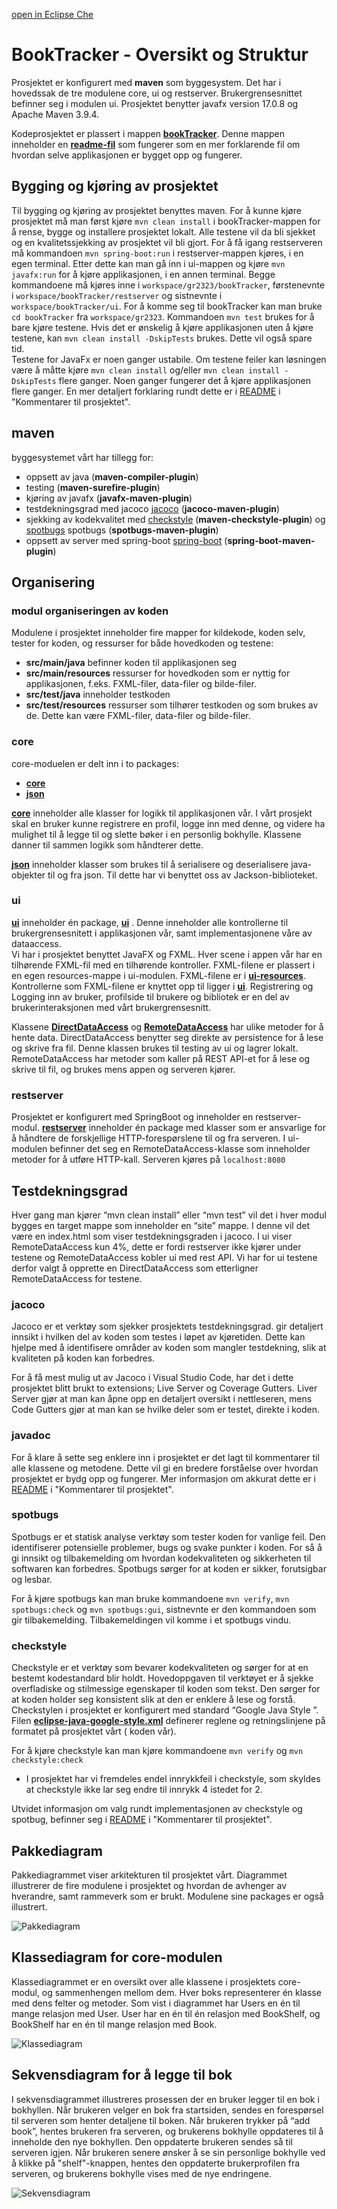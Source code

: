 [open in Eclipse Che](https://che.stud.ntnu.no/#https://gitlab.stud.idi.ntnu.no/it1901/groups-2023/gr2323/gr2323?new)

# BookTracker - Oversikt og Struktur
Prosjektet er konfigurert med **maven** som byggesystem. Det har i hovedssak de tre modulene core, ui og restserver. Brukergrensesnittet befinner seg i modulen ui. Prosjektet benytter javafx version 17.0.8 og Apache Maven 3.9.4.

Kodeprosjektet er plassert i mappen **[bookTracker](bookTracker)**. Denne mappen inneholder en **[readme-fil](bookTracker/README.md)** som fungerer som en mer forklarende fil om hvordan selve applikasjonen er bygget opp og fungerer. 

## Bygging og kjøring av prosjektet 
Til bygging og kjøring av prosjektet benyttes maven. For å kunne kjøre prosjektet må man først kjøre `mvn clean install` i bookTracker-mappen for å rense, bygge og installere prosjektet lokalt. Alle testene vil da bli sjekket og en kvalitetssjekking av prosjektet vil bli gjort. For å få igang restserveren må kommandoen `mvn spring-boot:run` i restserver-mappen kjøres, i en egen terminal. Etter dette kan man gå inn i ui-mappen og kjøre `mvn javafx:run` for å kjøre applikasjonen, i en annen terminal. Begge kommandoene må kjøres inne i `workspace/gr2323/bookTracker`, førstenevnte i `workspace/bookTracker/restserver` og sistnevnte i `workspace/bookTracker/ui`. For å komme seg til bookTracker kan man bruke `cd bookTracker` fra `workspace/gr2323`. Kommandoen `mvn test` brukes for å bare kjøre testene. Hvis det er ønskelig å kjøre applikasjonen uten å kjøre testene, kan `mvn clean install -DskipTests` brukes. Dette vil også spare tid.<br />
Testene for JavaFx er noen ganger ustabile. Om testene feiler kan løsningen være å måtte kjøre `mvn clean install` og/eller `mvn clean install -DskipTests` flere ganger. Noen ganger fungerer det å kjøre applikasjonen flere ganger. En mer detaljert forklaring rundt dette er i [README](https://gitlab.stud.idi.ntnu.no/it1901/groups-2023/gr2323/gr2323/-/blob/master/bookTracker/README.md) i "Kommentarer til prosjektet".

## maven
byggesystemet vårt har tillegg for: 
- oppsett av java (**maven-compiler-plugin**)
- testing (**maven-surefire-plugin**)
- kjøring av javafx (**javafx-maven-plugin**)
- testdekningsgrad med jacoco [jacoco](https://github.com/jacoco/jacoco) (**jacoco-maven-plugin**)
- sjekking av kodekvalitet med [checkstyle](https://checkstyle.sourceforge.io) (**maven-checkstyle-plugin**) og [spotbugs](https://spotbugs.github.io) spotbugs (**spotbugs-maven-plugin**)
- oppsett av server med spring-boot [spring-boot](https://spring.io/) (**spring-boot-maven-plugin**)


## Organisering 

### modul organiseringen av koden
Modulene i prosjektet inneholder fire mapper for kildekode, koden selv, tester for koden, og ressurser for både hovedkoden og testene:

- **src/main/java** befinner koden til applikasjonen seg
- **src/main/resources** ressurser for hovedkoden som er nyttig for applikasjonen, f.eks. FXML-filer, data-filer og bilde-filer.
- **src/test/java** inneholder testkoden
- **src/test/resources** ressurser som tilhører testkoden og som brukes av de. Dette kan være FXML-filer, data-filer og bilde-filer.

### core 
core-moduelen er delt inn i to packages:
- **[core](bookTracker/core/src/main/java/core/)** 
- **[json](bookTracker/core/src/main/java/json/)** 

**[core](bookTracker/core)** inneholder alle klasser for logikk til applikasjonen vår. I vårt prosjekt skal en bruker kunne registrere en profil, logge inn med denne, og videre ha mulighet til å legge til og slette bøker i en personlig bokhylle. Klassene danner til sammen logikk som håndterer dette.

**[json](bookTracker/json)** inneholder klasser som brukes til å serialisere og deserialisere java-objekter til og fra json. Til dette har vi benyttet oss av Jackson-biblioteket.

### ui
**[ui](bookTracker/ui)** inneholder én package, **[ui](bookTracker/ui/src/main/java/ui)** . Denne inneholder alle kontrollerne til brukergrensesnitett i applikasjonen vår, samt implementasjonene våre av dataaccess. <br />
Vi har i prosjektet benyttet JavaFX og FXML. Hver scene i appen vår har en tilhørende FXML-fil med en tilhørende kontroller. FXML-filene er plassert i en egen resources-mappe i ui-modulen. FXML-filene er i  **[ui-resources](bookTracker/ui/src/main/resources/ui)**. Kontrollerne som FXML-filene er knyttet opp til ligger i **[ui](bookTracker/ui/src/main/java/ui)**. Registrering og Logging inn av bruker, profilside til brukere og bibliotek er en del av brukerinteraksjonen med vårt brukergrensesnitt. <br />

Klassene **[DirectDataAccess](bookTracker/ui/src/main/java/ui/DirectDataAccess.java)** og **[RemoteDataAccess](bookTracker/ui/src/main/java/ui/RemotetDataAccess.java)**  har ulike metoder for å hente data. DirectDataAccess benytter seg direkte av  persistence for å lese og skrive fra fil. Denne klassen brukes til testing av ui og lagrer lokalt.
RemoteDataAccess har metoder som kaller på REST API-et for å lese og skrive til fil, og brukes mens appen og serveren kjører.

### restserver
Prosjektet er konfigurert med SpringBoot og inneholder en restserver-modul. **[restserver](bookTracker/restserver)**  inneholder én package med klasser som er ansvarlige for å håndtere de forskjellige HTTP-forespørslene til og fra serveren. I ui-modulen befinner det seg en RemoteDataAccess-klasse som inneholder metoder for å utføre HTTP-kall. Serveren kjøres på `localhost:8080`


## Testdekningsgrad 
Hver gang man kjører “mvn clean install” eller “mvn test” vil det i hver modul bygges en target mappe som inneholder en “site” mappe. I denne vil det være en index.html som viser testdekningsgraden i jacoco. I ui viser RemoteDataAccess kun 4%, dette er fordi restserver ikke kjører under testene og RemoteDataAccess kobler ui med rest API. Vi har for ui testene derfor valgt å opprette en DirectDataAccess som etterligner RemoteDataAccess for testene.

### jacoco
Jacoco er et verktøy som sjekker prosjektets testdekningsgrad.  gir detaljert innsikt i hvilken del av koden som testes i løpet av kjøretiden. Dette kan hjelpe med å identifisere områder av koden som mangler testdekning, slik at kvaliteten på koden kan forbedres. 

For å få mest mulig ut av Jacoco i Visual Studio Code, har det i dette prosjektet blitt brukt to extensions; Live Server og Coverage Gutters. Liver Server gjør at man kan åpne opp en detaljert oversikt i nettleseren, mens Code Gutters gjør at man kan se hvilke deler som er testet, direkte i koden. 

### javadoc
For å klare å sette seg enklere inn i prosjektet er det lagt til kommentarer til alle klassene og metodene. Dette vil gi en bredere forståelse over hvordan prosjektet er bydg opp og fungerer. Mer informasjon om akkurat dette er i [README](https://gitlab.stud.idi.ntnu.no/it1901/groups-2023/gr2323/gr2323/-/blob/master/bookTracker/README.md) i "Kommentarer til prosjektet".

### spotbugs 
Spotbugs er et statisk analyse verktøy som tester koden for vanlige feil. Den identifiserer potensielle problemer, bugs og svake punkter i koden. For så å gi innsikt og tilbakemelding om hvordan kodekvaliteten og sikkerheten til softwaren kan forbedres. Spotbugs sørger for at koden er sikker, forutsigbar og lesbar. 

For å kjøre spotbugs kan man bruke kommandoene `mvn verify`, `mvn spotbugs:check` og `mvn spotbugs:gui`, sistnevnte er den kommandoen som gir  tilbakemelding. Tilbakemeldingen vil komme i et spotbugs vindu.

### checkstyle 
Checkstyle er et verktøy som bevarer kodekvaliteten og sørger for at en bestemt kodestandard blir holdt. Hovedoppgaven til verktøyet er å sjekke overfladiske og stilmessige egenskaper til koden som tekst.  Den sørger for at koden holder seg konsistent slik at den er enklere å lese og forstå. Checkstylen i prosjektet er konfigurert med standard “Google Java Style ”. Filen **[eclipse-java-google-style.xml](bookTracker/config/checkstyle/eclipse-java-google-style.xml)** definerer reglene og retningslinjene på formatet på prosjektet  vårt ( koden vår). 

For å kjøre checkstyle kan man kjøre kommandoene `mvn verify` og  `mvn checkstyle:check`

- I prosjektet har vi fremdeles endel innrykkfeil i checkstyle, som skyldes at checkstyle ikke lar seg endre til innrykk 4 istedet for 2. 

Utvidet informasjon om valg rundt implementasjonen av checkstyle og spotbug, befinner seg i [README](https://gitlab.stud.idi.ntnu.no/it1901/groups-2023/gr2323/gr2323/-/blob/master/bookTracker/README.md) i "Kommentarer til prosjektet".

## Pakkediagram 
Pakkediagrammet viser arkitekturen til prosjektet vårt. Diagrammet illustrerer de fire modulene i prosjektet og hvordan de avhenger av hverandre, samt rammeverk som er brukt. Modulene sine packages er også illustrert.

![Pakkediagram](bookTracker/images/pakkediagram.png)

## Klassediagram for core-modulen 
Klassediagrammet er en oversikt over alle klassene i prosjektets core-modul, og sammenhengen mellom dem. Hver boks representerer én klasse med dens felter og metoder. Som vist i diagrammet har Users en én til mange relasjon med User. User har en én til én relasjon med BookShelf, og BookShelf har en én til mange relasjon med Book.

![Klassediagram](bookTracker/images/klassediagram.png)

## Sekvensdiagram for å legge til bok 
I sekvensdiagrammet illustreres prosessen der en bruker legger til en bok i bokhyllen. Når brukeren velger en bok fra startsiden, sendes en forespørsel til serveren som henter detaljene til boken. Når brukeren trykker på “add book”, hentes brukeren fra serveren, og brukerens bokhylle oppdateres til å inneholde den nye bokhyllen. Den oppdaterte brukeren sendes så til serveren igjen. Når brukeren senere ønsker å se sin personlige bokhylle ved å klikke på "shelf"-knappen, hentes den oppdaterte brukerprofilen fra serveren, og brukerens bokhylle vises med de nye endringene.

![Sekvensdiagram](bookTracker/images/sekvensdiagram.png)